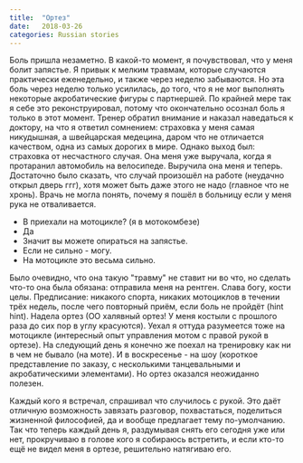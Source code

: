 ```yaml
---
title:  "Ортез"
date:   2018-03-26
categories: Russian stories
---
```


Боль пришла незаметно.
В какой-то момент, я почувствовал, что у меня болит запястье.
Я привык к мелким травмам, которые случаются практически еженедельно, и также через неделю забываются.
Но эта боль через неделю только усилилась, до того, что я не мог выполнять некоторые акробатические фигуры с партнершей.
По крайней мере так я себе это реконструировал, потому что окончательно осознал боль я только в этот момент.
Тренер обратил внимание и наказал наведаться к доктору, на что я ответил сомнением: страховка у меня самая никудышная, а швейцарская медецина, даром что не отличается качеством, одна из самых дорогих в мире.
Однако выход был: страховка от несчастного случая.
Она меня уже выручала, когда я протаранил автомобиль на велосипеде.
Выручила она меня и теперь.
Достаточно было сказать, что случай произошёл на работе (неудачно открыл дверь ггг), хотя может быть даже этого не надо (главное что не хронь).
Врачь не могла понять, почему я пошёл в больницу если у меня рука не отваливается.

- В приехали на мотоцикле? (я в мотокомбезе)
- Да
- Значит вы можете опираться на запястье.
- Если не сильно - могу.
- На мотоцикле это весьма сильно.

Было очевидно, что она такую "травму" не ставит ни во что, но сделать что-то она была обязана: отправила меня на рентген.
Слава богу, кости целы.
Предписание: никакого спорта, никаких мотоциклов в течении трёх недель, после чего повторный приём, если боль не пройдёт (hint hint).
Надела ортез (ОО халявный ортез! У меня костыли с прошлого раза до сих пор в углу красуются).
Уехал я оттуда разумеется тоже на мотоцикле (интересный опыт управления мотом с правой рукой в ортезе).
На следующий день я конечно же поехал на тренировку как ни в чем не бывало (на моте).
И в воскресенье - на шоу (короткое представление по заказу, с несколькими танцевальными и акробатическими элементами).
Но ортез оказался неожиданно полезен.

Каждый кого я встречал, спрашивал что случилось с рукой.
Это даёт отличную возможность завязать разговор, похвастаться, поделиться жизненной философией, да и вообще предлагает тему по-умолчанию.
Так что теперь каждый день я, раздумывая снять его сегодня уже или нет, прокручиваю в голове кого я собираюсь встретить, и если кто-то ещё не видел меня в ортезе, решительно натягиваю его.
